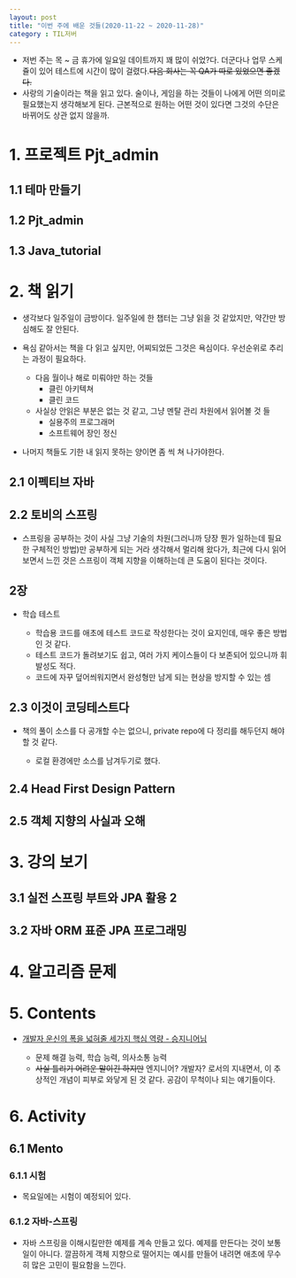 ```yaml
---
layout: post
title: "이번 주에 배운 것들(2020-11-22 ~ 2020-11-28)"
category : TIL저버
---
```



- 저번 주는 목 ~ 금 휴가에 일요일 데이트까지 꽤 많이 쉬었?다. 더군다나 업무 스케쥴이 있어 테스트에 시간이 많이 걸렸다.~~다음 회사는 꼭 QA가 따로 있었으면 좋겠다.~~
- 사랑의 기술이라는 책을 읽고 있다. 술이나, 게임을 하는 것들이 나에게 어떤 의미로 필요했는지 생각해보게 된다. 근본적으로 원하는 어떤 것이 있다면 그것의 수단은 바뀌어도 상관 없지 않을까.

# 1. 프로젝트 Pjt_admin


## 1.1 테마 만들기
## 1.2 Pjt_admin
## 1.3 Java_tutorial



# 2. 책 읽기

- 생각보다 일주일이 금방이다. 일주일에 한 챕터는 그냥 읽을 것 같았지만, 약간만 방심해도 잘 안된다.
- 욕심 같아서는 책을 다 읽고 싶지만, 어찌되었든 그것은 욕심이다. 우선순위로 추리는 과정이 필요하다.
  - 다음 월이나 해로 미뤄야만 하는 것들
    - 클린 아키텍쳐
    - 클린 코드
  - 사실상 안읽은 부분은 없는 것 같고, 그냥 멘탈 관리 차원에서 읽어볼 것 들
    - 실용주의 프로그래머
    - 소프트웨어 장인 정신

- 나머지 책들도 기한 내 읽지 못하는 양이면 좀 씩 쳐 나가야한다.

## 2.1 이펙티브 자바

## 2.2 토비의 스프링

- 스프링을 공부하는 것이 사실 그냥 기술의 차원(그러니까 당장 뭔가 일하는데 필요한 구체적인 방법)만 공부하게 되는 거라 생각해서 멀리해 왔다가, 최근에 다시 읽어보면서 느낀 것은 스프링이 객체 지향을 이해하는데 큰 도움이 된다는 것이다.

## 2장

- 학습 테스트

  - 학습용 코드를 애초에 테스트 코드로 작성한다는 것이 요지인데, 매우 좋은 방법인 것 같다.
  - 테스트 코드가 돌려보기도 쉽고, 여러 가지 케이스들이 다 보존되어 있으니까 휘발성도 적다.
  - 코드에 자꾸 덮어씌워지면서 완성형만 남게 되는 현상을 방지할 수 있는 셈

  

## 2.3 이것이 코딩테스트다

- 책의 풀이 소스를 다 공개할 수는 없으니, private repo에 다 정리를 해두던지 해야할 것 같다.

  - 로컬 환경에만 소스를 남겨두기로 했다.

  

## 2.4 Head First Design Pattern

## 2.5 객체 지향의 사실과 오해



# 3. 강의 보기



## 3.1 실전 스프링 부트와 JPA 활용 2

## 3.2 자바 ORM 표준 JPA 프로그래밍



# 4. 알고리즘 문제



# 5. Contents

- [개발자 운신의 폭을 넓혀줄 세가지 핵심 역량 - 승지니어님](https://youtu.be/a4ByR6ZKb8w)

  - 문제 해결 능력, 학습 능력, 의사소통 능력
  - ~~사실 틀리기 어려운 말이긴 하지만~~ 엔지니어? 개발자? 로서의 지내면서, 이 추상적인 개념이 피부로 와닿게 된 것 같다. 공감이 무척이나 되는 얘기들이다.

  

# 6. Activity



## 6.1 Mento

### 6.1.1 시험

- 목요일에는 시험이 예정되어 있다.



### 6.1.2 자바-스프링

- 자바 스프링을 이해시킬만한 예제를 계속 만들고 있다. 예제를 만든다는 것이 보통일이 아니다. 깔끔하게 객체 지향으로 떨어지는 예시를 만들어 내려면 애초에 무수히 많은 고민이 필요함을 느낀다.